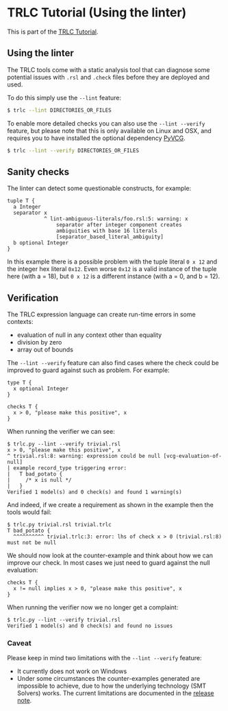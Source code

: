 # TRLC Tutorial (Using the linter)

This is part of the [TRLC Tutorial](TUTORIAL.md).

## Using the linter

The TRLC tools come with a static analysis tool that can diagnose some
potential issues with `.rsl` and `.check` files before they are
deployed and used.

To do this simply use the `--lint` feature:

```bash
$ trlc --lint DIRECTORIES_OR_FILES
```
To enable more detailed checks you can also use the `--lint --verify`
feature, but please note that this is only available on Linux and OSX,
and requires you to have installed the optional dependency
[PyVCG](https://pypi.org/project/PyVCG).

```bash
$ trlc --lint --verify DIRECTORIES_OR_FILES
```

## Sanity checks

The linter can detect some questionable constructs, for example:

```
tuple T {
  a Integer
  separator x
            ^ lint-ambiguous-literals/foo.rsl:5: warning: x
			    separator after integer component creates
				ambiguities with base 16 literals
				[separator_based_literal_ambiguity]
  b optional Integer
}
```

In this example there is a possible problem with the tuple literal `0
x 12` and the integer hex literal `0x12`. Even worse `0x12` is a valid
instance of the tuple here (with a = 18), but `0 x 12` is a different
instance (with a = 0, and b = 12).

## Verification

The TRLC expression language can create run-time errors in some
contexts:

* evaluation of null in any context other than equality
* division by zero
* array out of bounds

The `--lint --verify` feature can also find cases where the check
could be improved to guard against such as problem. For example:

```trlc
type T {
  x optional Integer
}

checks T {
  x > 0, "please make this positive", x
}
```

When running the verifier we can see:

```plain
$ trlc.py --lint --verify trivial.rsl
x > 0, "please make this positive", x
^ trivial.rsl:8: warning: expression could be null [vcg-evaluation-of-null]
| example record_type triggering error:
|   T bad_potato {
|     /* x is null */
|   }
Verified 1 model(s) and 0 check(s) and found 1 warning(s)
```

And indeed, if we create a requirement as shown in the example then
the tools would fail:

```plain
$ trlc.py trivial.rsl trivial.trlc
T bad_potato {
  ^^^^^^^^^^ trivial.trlc:3: error: lhs of check x > 0 (trivial.rsl:8) must not be null
```

We should now look at the counter-example and think about how we can
improve our check. In most cases we just need to guard against the
null evaluation:

```trlc
checks T {
  x != null implies x > 0, "please make this positive", x
}
```

When running the verifier now we no longer get a complaint:

```plain
$ trlc.py --lint --verify trivial.rsl
Verified 1 model(s) and 0 check(s) and found no issues
```

### Caveat

Please keep in mind two limitations with the `--lint --verify`
feature:

* It currently does not work on Windows
* Under some circumstances the counter-examples generated are
  impossible to achieve, due to how the underlying technology (SMT
  Solvers) works. The current limitations are documented in the
  [release note](CHANGELOG.md).
